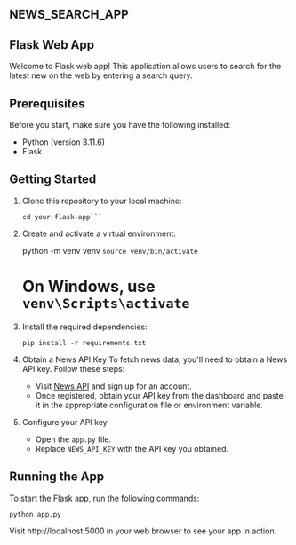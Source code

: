 ## NEWS_SEARCH_APP


## Flask Web App

Welcome to  Flask web app! This application allows users to  search for the latest new on the web by entering a search query.

## Prerequisites

Before you start, make sure you have the following installed:

- Python (version 3.11.6)
- Flask

## Getting Started

1. Clone this repository to your local machine:

    ```git clone https://github.com/your-username/your-flask-app.git
    cd your-flask-app```
2. Create and activate a virtual environment:
  
   python -m venv venv
    `source venv/bin/activate`     
     # On Windows, use `venv\Scripts\activate`

3. Install the required dependencies:

    ```pip install -r requirements.txt```

4. Obtain a News API Key
    To fetch news data, you'll need to obtain a News API key. Follow these steps:

    - Visit [News API](https://newsapi.org/) and sign up for an account.
    - Once registered, obtain your API key from the dashboard and paste it in the appropriate configuration file or environment variable.

5. Configure your API key

    - Open the `app.py` file.
    - Replace `NEWS_API_KEY` with the API key you obtained.

## Running the App

To start the Flask app, run the following commands:

``python app.py``


Visit http://localhost:5000 in your web browser to see your app in action.